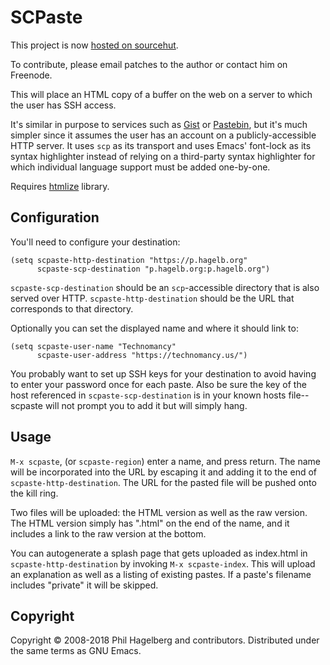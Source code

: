 # SCPaste

This project is now
[hosted on sourcehut](https://git.sr.ht/~technomancy/scpaste).

To contribute, please email patches to the author or contact him on Freenode.

This will place an HTML copy of a buffer on the web on a server to
which the user has SSH access.

It's similar in purpose to services such as [Gist](https://gist.github.com)
or [Pastebin](https://pastebin.com), but it's much simpler since it 
assumes the user has an account on a publicly-accessible HTTP
server. It uses `scp` as its transport and uses Emacs' font-lock as
its syntax highlighter instead of relying on a third-party syntax
highlighter for which individual language support must be added
one-by-one.

Requires [htmlize](https://github.com/hniksic/emacs-htmlize) library.

## Configuration

You'll need to configure your destination:

    (setq scpaste-http-destination "https://p.hagelb.org"
          scpaste-scp-destination "p.hagelb.org:p.hagelb.org")

`scpaste-scp-destination` should be an `scp`-accessible directory that
is also served over HTTP. `scpaste-http-destination` should be the URL
that corresponds to that directory.

Optionally you can set the displayed name and where it should link to:

    (setq scpaste-user-name "Technomancy"
          scpaste-user-address "https://technomancy.us/")

You probably want to set up SSH keys for your destination to avoid
having to enter your password once for each paste. Also be sure the
key of the host referenced in `scpaste-scp-destination` is in your
known hosts file--scpaste will not prompt you to add it but will
simply hang.

## Usage

`M-x scpaste`, (or `scpaste-region`) enter a name, and press
return. The name will be incorporated into the URL by escaping it and
adding it to the end of `scpaste-http-destination`. The URL for the
pasted file will be pushed onto the kill ring.

Two files will be uploaded: the HTML version as well as the raw
version. The HTML version simply has ".html" on the end of the name,
and it includes a link to the raw version at the bottom.

You can autogenerate a splash page that gets uploaded as index.html
in `scpaste-http-destination` by invoking `M-x scpaste-index`. This
will upload an explanation as well as a listing of existing
pastes. If a paste's filename includes "private" it will be skipped.

## Copyright

Copyright © 2008-2018 Phil Hagelberg and contributors.
Distributed under the same terms as GNU Emacs.
